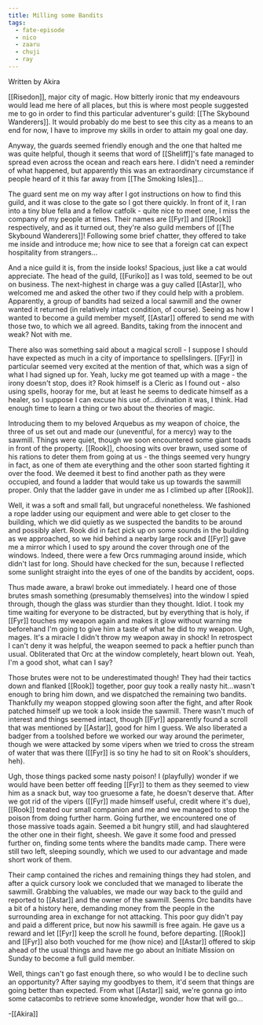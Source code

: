 ```yaml
---
title: Milling some Bandits
tags:
  - fate-episode
  - nico
  - zaaru
  - chuji
  - ray
---
```

<p class="akira">Written by Akira</p>

[[Risedon]], major city of magic. How bitterly ironic that my endeavours would lead me here of all places, but this is where most people suggested me to go in order to find this particular adventurer's guild: [[The Skybound Wanderers]]. It would probably do me best to see this city as a means to an end for now, I have to improve my skills in order to attain my goal one day.

Anyway, the guards seemed friendly enough and the one that halted me was quite helpful, though it seems that word of [[Sheliff]]'s fate managed to spread even across the ocean and reach ears here. I didn't need a reminder of what happened, but apparently this was an extraordinary circumstance if people heard of it this far away from [[The Smoking Isles]]...

The guard sent me on my way after I got instructions on how to find this guild, and it was close to the gate so I got there quickly. In front of it, I ran into a tiny blue fella and a fellow catfolk - quite nice to meet one, I miss the company of my people at times. Their names are [[Fyr]] and [[Rook]] respectively, and as it turned out, they're also guild members of [[The Skybound Wanderers]]! Following some brief chatter, they offered to take me inside and introduce me; how nice to see that a foreign cat can expect hospitality from strangers...

And a nice guild it is, from the inside looks! Spacious, just like a cat would appreciate. The head of the guild, [[Furiko]] as I was told, seemed to be out on business. The next-highest in charge was a guy called [[Astar]], who welcomed me and asked the other two if they could help with a problem. Apparently, a group of bandits had seized a local sawmill and the owner wanted it returned (in relatively intact condition, of course). Seeing as how I wanted to become a guild member myself, [[Astar]] offered to send me with those two, to which we all agreed. Bandits, taking from the innocent and weak? Not with me.

There also was something said about a magical scroll - I suppose I should have expected as much in a city of importance to spellslingers. [[Fyr]] in particular seemed very excited at the mention of that, which was a sign of what I had signed up for. Yeah, lucky me got teamed up with a mage - the irony doesn't stop, does it? Rook himself is a Cleric as I found out - also using spells, hooray for me, but at least he seems to dedicate himself as a healer, so I suppose I can excuse his use of...divination it was, I think. Had enough time to learn a thing or two about the theories of magic.

Introducing them to my beloved Arquebus as my weapon of choice, the three of us set out and made our (uneventful, for a mercy) way to the sawmill. Things were quiet, though we soon encountered some giant toads in front of the property. [[Rook]], choosing wits over brawn, used some of his rations to deter them from going at us - the things seemed very hungry in fact, as one of them ate everything and the other soon started fighting it over the food. We deemed it best to find another path as they were occupied, and found a ladder that would take us up towards the sawmill proper. Only that the ladder gave in under me as I climbed up after [[Rook]].

Well, it was a soft and small fall, but ungraceful nonetheless. We fashioned a rope ladder using our equipment and were able to get closer to the building, which we did quietly as we suspected the bandits to be around and possibly alert. Rook did in fact pick up on some sounds in the building as we approached, so we hid behind a nearby large rock and [[Fyr]] gave me a mirror which I used to spy around the cover through one of the windows. Indeed, there were a few Orcs rummaging around inside, which didn't last for long. Should have checked for the sun, because I reflected some sunlight straight into the eyes of one of the bandits by accident, oops.

Thus made aware, a brawl broke out immediately. I heard one of those brutes smash something (presumably themselves) into the window I spied through, though the glass was sturdier than they thought. Idiot. I took my time waiting for everyone to be distracted, but by everything that is holy, if [[Fyr]] touches my weapon again and makes it glow without warning me beforehand I'm going to give him a taste of what he did to my weapon. Ugh, mages. It's a miracle I didn't throw my weapon away in shock! In retrospect I can't deny it was helpful, the weapon seemed to pack a heftier punch than usual. Obliterated that Orc at the window completely, heart blown out. Yeah, I'm a good shot, what can I say?

Those brutes were not to be underestimated though! They had their tactics down and flanked [[Rook]] together, poor guy took a really nasty hit...wasn't enough to bring him down, and we dispatched the remaining two bandits. Thankfully my weapon stopped glowing soon after the fight, and after Rook patched himself up we took a look inside the sawmill. There wasn't much of interest and things seemed intact, though [[Fyr]] apparently found a scroll that was mentioned by [[Astar]], good for him I guess. We also liberated a badger from a toolshed before we worked our way around the perimeter, though we were attacked by some vipers when we tried to cross the stream of water that was there ([[Fyr]] is so tiny he had to sit on Rook's shoulders, heh).

Ugh, those things packed some nasty poison! I (playfully) wonder if we would have been better off feeding [[Fyr]] to them as they seemed to view him as a snack but, way too gruesome a fate, he doesn't deserve that. After we got rid of the vipers ([[Fyr]] made himself useful, credit where it's due), [[Rook]] treated our small companion and me and we managed to stop the poison from doing further harm. Going further, we encountered one of those massive toads again. Seemed a bit hungry still, and had slaughtered the other one in their fight, sheesh. We gave it some food and pressed further on, finding some tents where the bandits made camp. There were still two left, sleeping soundly, which we used to our advantage and made short work of them.

Their camp contained the riches and remaining things they had stolen, and after a quick cursory look we concluded that we managed to liberate the sawmill. Grabbing the valuables, we made our way back to the guild and reported to [[Astar]] and the owner of the sawmill. Seems Orc bandits have a bit of a history here, demanding money from the people in the surrounding area in exchange for not attacking. This poor guy didn't pay and paid a different price, but now his sawmill is free again. He gave us a reward and let [[Fyr]] keep the scroll he found, before departing. [[Rook]] and [[Fyr]] also both vouched for me (how nice) and [[Astar]] offered to skip ahead of the usual things and have me go about an Initiate Mission on Sunday to become a full guild member.

Well, things can't go fast enough there, so who would I be to decline such an opportunity? After saying my goodbyes to them, it'd seem that things are going better than expected. From what [[Astar]] said, we're gonna go into some catacombs to retrieve some knowledge, wonder how that will go...

-[[Akira]]